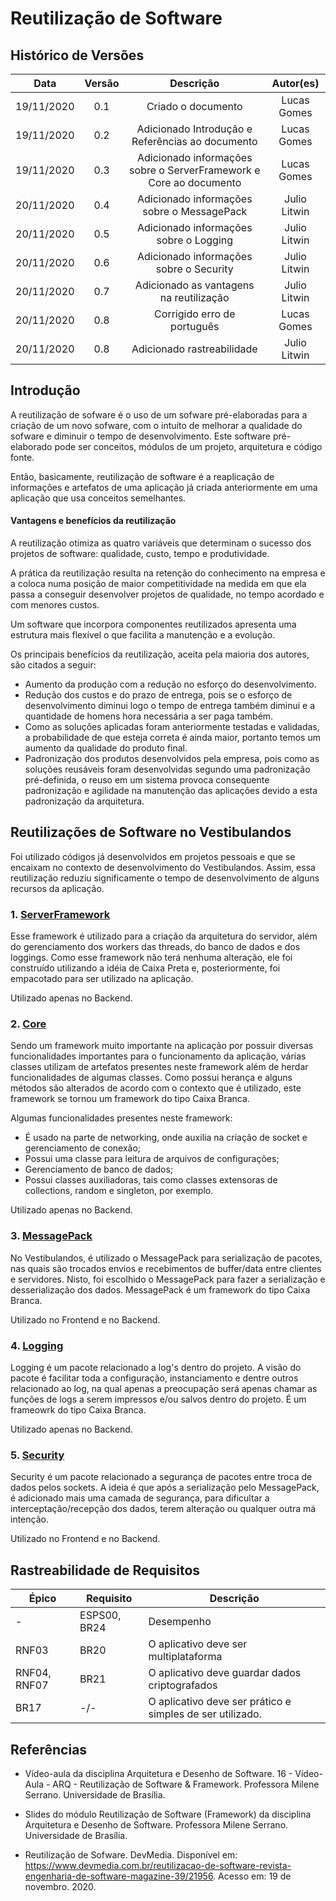 # Reutilização de Software

## Histórico de Versões

|   Data   | Versão |           Descrição           |             Autor(es)              |
|:--------:|:------:|:-----------------------------:|:----------------------------------:|
| 19/11/2020 | 0.1 | Criado o documento | Lucas Gomes |
| 19/11/2020 | 0.2 | Adicionado Introdução e Referências ao documento | Lucas Gomes |
| 19/11/2020 | 0.3 | Adicionado informações sobre o ServerFramework e Core ao documento | Lucas Gomes |
| 20/11/2020 | 0.4 | Adicionado informações sobre o MessagePack | Julio Litwin |
| 20/11/2020 | 0.5 | Adicionado informações sobre o Logging | Julio Litwin |
| 20/11/2020 | 0.6 | Adicionado informações sobre o Security | Julio Litwin |
| 20/11/2020 | 0.7 | Adicionado as vantagens na reutilização | Julio Litwin |
| 20/11/2020 | 0.8 | Corrigido erro de português | Lucas Gomes |
| 20/11/2020 | 0.8 | Adicionado rastreabilidade | Julio Litwin |

## Introdução
A reutilização de sofware é o uso de um sofware pré-elaboradas para a criação de um novo sofware, com o intuíto de melhorar a qualidade do sofware e diminuir o tempo de desenvolvimento. Este software pré-elaborado pode ser conceitos, módulos de um projeto, arquitetura e código fonte.  

Então, basicamente, reutilização de software é a reaplicação de informações e artefatos de uma aplicação já criada anteriormente em uma aplicação que usa conceitos semelhantes.

#### Vantagens e benefícios da reutilização

A reutilização otimiza as quatro variáveis que determinam o sucesso dos projetos de software: qualidade, custo, tempo e produtividade.

A prática da reutilização resulta na retenção do conhecimento na empresa e a coloca numa posição de maior competitividade na medida em que ela passa a conseguir desenvolver projetos de qualidade, no tempo acordado e com menores custos.

Um software que incorpora componentes reutilizados apresenta uma estrutura mais flexível o que facilita a manutenção e a evolução.

Os principais benefícios da reutilização, aceita pela maioria dos autores, são citados a seguir:

- Aumento da produção com a redução no esforço do desenvolvimento. 
- Redução dos custos e do prazo de entrega, pois se o esforço de desenvolvimento diminui logo o tempo de entrega também diminui e a quantidade de homens hora necessária a ser paga também.
- Como as soluções aplicadas foram anteriormente testadas e validadas, a probabilidade de que esteja correta é ainda maior, portanto temos um aumento da qualidade do produto final.
- Padronização dos produtos desenvolvidos pela empresa, pois como as soluções reusáveis foram desenvolvidas segundo uma padronização pré-definida, o reuso em um sistema provoca consequente padronização e agilidade na manutenção das aplicações devido a esta padronização da arquitetura. 


## Reutilizações de Software no Vestibulandos
Foi utilizado códigos já desenvolvidos em projetos pessoais e que se encaixam no contexto de desenvolvimento do Vestibulandos. Assim, essa reutilização reduziu significamente o tempo de desenvolvimento de alguns recursos da aplicação.

### 1. <a href="https://github.com/UnBArqDsw/2020.1_G4_Vestibulandos_Backend/tree/master/Libs/ServerFramework"> ServerFramework </a>

Esse framework é utilizado para a criação da arquitetura do servidor, além do gerenciamento dos workers das threads, do banco de dados e dos loggings. Como esse framework não terá nenhuma alteração, ele foi construído utilizando a idéia de Caixa Preta e, posteriormente, foi empacotado para ser utilizado na aplicação.

Utilizado apenas no Backend.

### 2. <a href="https://github.com/UnBArqDsw/2020.1_G4_Vestibulandos_Backend/tree/master/Libs/Core"> Core </a>

Sendo um framework muito importante na aplicação por possuir diversas funcionalidades importantes para o funcionamento da aplicação, várias classes utilizam de artefatos presentes neste framework além de herdar funcionalidades de algumas classes. Como possui herança e alguns métodos são alterados de acordo com o contexto que é utilizado, este framework se tornou um framework do tipo Caixa Branca. 

Algumas funcionalidades presentes neste framework:
- É usado na parte de networking, onde auxilia na criação de socket e gerenciamento de conexão;
- Possui uma classe para leitura de arquivos de configurações;
- Gerenciamento de banco de dados;
- Possui classes auxiliadoras, tais como classes extensoras de collections, random e singleton, por exemplo.

Utilizado apenas no Backend.

### 3. <a href="https://github.com/neuecc/MessagePack-CSharp"> MessagePack </a>

No Vestibulandos, é utilizado o MessagePack para serialização de pacotes, nas quais são trocados envios e recebimentos de buffer/data entre clientes e servidores. Nisto, foi escolhido o MessagePack para fazer a serialização e desserialização dos dados. MessagePack é um framework do tipo Caixa Branca.

Utilizado no Frontend e no Backend.

### 4. <a href="https://github.com/UnBArqDsw/2020.1_G4_Vestibulandos_Backend/tree/master/Libs/Logging"> Logging </a>

Logging é um pacote relacionado a log's dentro do projeto. A visão do pacote é facilitar toda a configuração, instanciamento e dentre outros relacionado ao log, na qual apenas a preocupação será apenas chamar as funções de logs a serem impressos e/ou salvos dentro do projeto. É um frameowrk do tipo Caixa Branca.

Utilizado apenas no Backend.

### 5. <a href="https://github.com/UnBArqDsw/2020.1_G4_Vestibulandos_Backend/tree/master/Libs/Security"> Security </a>

Security é um pacote relacionado a segurança de pacotes entre troca de dados pelos sockets. A ideia é que após a serialização pelo MessagePack, é adicionado mais uma camada de segurança, para dificultar a interceptação/recepção dos dados, terem alteração ou qualquer outra má intenção.

Utilizado no Frontend e no Backend.

## Rastreabilidade de Requisitos

| Épico | Requisito | Descrição|
|---|---|---|
| - | ESPS00, BR24| Desempenho|
| RNF03 | BR20 | O aplicativo deve ser multiplataforma |
| RNF04, RNF07 | BR21 | O aplicativo deve guardar dados criptografados |
| BR17 | -/- | O aplicativo deve ser prático e simples de ser utilizado. |

## Referências
- Vídeo-aula da disciplina Arquitetura e Desenho de Software. 16 - Vídeo-Aula - ARQ - Reutilização de Software & Framework. Professora Milene Serrano. Universidade de Brasília.

- Slides do módulo Reutilização de Software (Framework) da disciplina Arquitetura e Desenho de Software. Professora Milene Serrano. Universidade de Brasília. 

- Reutilização de Sofware. DevMedia. Disponível em: https://www.devmedia.com.br/reutilizacao-de-software-revista-engenharia-de-software-magazine-39/21956. Acesso em: 19 de novembro. 2020.

